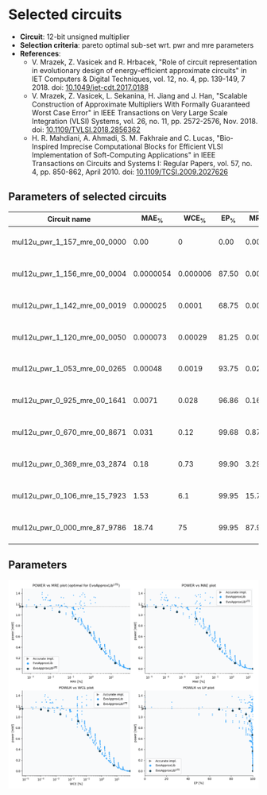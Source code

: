 
Selected circuits
===================
 - **Circuit**: 12-bit unsigned multiplier
 - **Selection criteria**: pareto optimal sub-set wrt. pwr and mre parameters
 - **References**: 
   - V. Mrazek, Z. Vasicek and R. Hrbacek, "Role of circuit representation in evolutionary design of energy-efficient approximate circuits" in IET Computers & Digital Techniques, vol. 12, no. 4, pp. 139-149, 7 2018. doi: [10.1049/iet-cdt.2017.0188](https://dx.doi.org/10.1049/iet-cdt.2017.0188)
   - V. Mrazek, Z. Vasicek, L. Sekanina, H. Jiang and J. Han, "Scalable Construction of Approximate Multipliers With Formally Guaranteed Worst Case Error" in IEEE Transactions on Very Large Scale Integration (VLSI) Systems, vol. 26, no. 11, pp. 2572-2576, Nov. 2018. doi: [10.1109/TVLSI.2018.2856362](https://dx.doi.org/10.1109/TVLSI.2018.2856362)
   - H. R. Mahdiani, A. Ahmadi, S. M. Fakhraie and C. Lucas, "Bio-Inspired Imprecise Computational Blocks for Efficient VLSI Implementation of Soft-Computing Applications" in IEEE Transactions on Circuits and Systems I: Regular Papers, vol. 57, no. 4, pp. 850-862, April 2010. doi: [10.1109/TCSI.2009.2027626](https://dx.doi.org/10.1109/TCSI.2009.2027626)


Parameters of selected circuits
----------------------------

| Circuit name | MAE<sub>%</sub> | WCE<sub>%</sub> | EP<sub>%</sub> | MRE<sub>%</sub> | MSE | Download |
| --- |  --- | --- | --- | --- | --- | --- | 
| mul12u_pwr_1_157_mre_00_0000 | 0.00 | 0 | 0.00 | 0.00 | 0 |  [[Verilog<sub>generic</sub>](mul12u_pwr_1_157_mre_00_0000_gen.v)] [[Verilog<sub>PDK45</sub>](mul12u_pwr_1_157_mre_00_0000_pdk45.v)]  [[C](mul12u_pwr_1_157_mre_00_0000.c)] |
| mul12u_pwr_1_156_mre_00_0004 | 0.0000054 | 0.000006 | 87.50 | 0.00038 | 0.9 |  [[Verilog<sub>generic</sub>](mul12u_pwr_1_156_mre_00_0004_gen.v)] [[Verilog<sub>PDK45</sub>](mul12u_pwr_1_156_mre_00_0004_pdk45.v)]  [[C](mul12u_pwr_1_156_mre_00_0004.c)] |
| mul12u_pwr_1_142_mre_00_0019 | 0.000025 | 0.0001 | 68.75 | 0.0019 | 34 |  [[Verilog<sub>generic</sub>](mul12u_pwr_1_142_mre_00_0019_gen.v)] [[Verilog<sub>PDK45</sub>](mul12u_pwr_1_142_mre_00_0019_pdk45.v)]  [[C](mul12u_pwr_1_142_mre_00_0019.c)] |
| mul12u_pwr_1_120_mre_00_0050 | 0.000073 | 0.00029 | 81.25 | 0.005 | 248 |  [[Verilog<sub>generic</sub>](mul12u_pwr_1_120_mre_00_0050_gen.v)] [[Verilog<sub>PDK45</sub>](mul12u_pwr_1_120_mre_00_0050_pdk45.v)]  [[C](mul12u_pwr_1_120_mre_00_0050.c)] |
| mul12u_pwr_1_053_mre_00_0265 | 0.00048 | 0.0019 | 93.75 | 0.026 | 9158 |  [[Verilog<sub>generic</sub>](mul12u_pwr_1_053_mre_00_0265_gen.v)] [[Verilog<sub>PDK45</sub>](mul12u_pwr_1_053_mre_00_0265_pdk45.v)]  [[C](mul12u_pwr_1_053_mre_00_0265.c)] |
| mul12u_pwr_0_925_mre_00_1641 | 0.0071 | 0.028 | 96.86 | 0.16 | 3161102 |  [[Verilog<sub>generic</sub>](mul12u_pwr_0_925_mre_00_1641_gen.v)] [[Verilog<sub>PDK45</sub>](mul12u_pwr_0_925_mre_00_1641_pdk45.v)]  [[C](mul12u_pwr_0_925_mre_00_1641.c)] |
| mul12u_pwr_0_670_mre_00_8671 | 0.031 | 0.12 | 99.68 | 0.87 | 32042894 |  [[Verilog<sub>generic</sub>](mul12u_pwr_0_670_mre_00_8671_gen.v)] [[Verilog<sub>PDK45</sub>](mul12u_pwr_0_670_mre_00_8671_pdk45.v)]  [[C](mul12u_pwr_0_670_mre_00_8671.c)] |
| mul12u_pwr_0_369_mre_03_2874 | 0.18 | 0.73 | 99.90 | 3.29 | 1214823310 |  [[Verilog<sub>generic</sub>](mul12u_pwr_0_369_mre_03_2874_gen.v)] [[Verilog<sub>PDK45</sub>](mul12u_pwr_0_369_mre_03_2874_pdk45.v)]  [[C](mul12u_pwr_0_369_mre_03_2874.c)] |
| mul12u_pwr_0_106_mre_15_7923 | 1.53 | 6.1 | 99.95 | 15.79 | 92062712717 |  [[Verilog<sub>generic</sub>](mul12u_pwr_0_106_mre_15_7923_gen.v)] [[Verilog<sub>PDK45</sub>](mul12u_pwr_0_106_mre_15_7923_pdk45.v)]  [[C](mul12u_pwr_0_106_mre_15_7923.c)] |
| mul12u_pwr_0_000_mre_87_9786 | 18.74 | 75 | 99.95 | 87.98 | 15865376115632 |  [[Verilog<sub>generic</sub>](mul12u_pwr_0_000_mre_87_9786_gen.v)] [[Verilog<sub>PDK45</sub>](mul12u_pwr_0_000_mre_87_9786_pdk45.v)]  [[C](mul12u_pwr_0_000_mre_87_9786.c)] |
    
Parameters
--------------
![Parameters figure](fig.png)
             